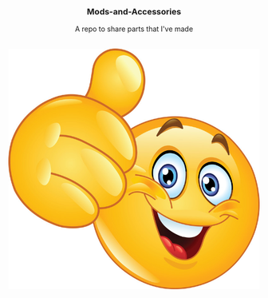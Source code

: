 <br/>
<p align="center">
  <h3 align="center">Mods-and-Accessories
 </h3>

  <p align="center">
    A repo to share parts that I've made
    <br/>
    <br/>
  </p>
</p>

<p align="center">
  <img src="Images/smiley_face.jpg" width="600">
</p>
